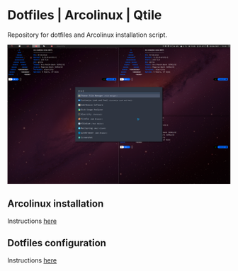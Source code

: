 # Dotfiles | Arcolinux | Qtile

Repository for dotfiles and Arcolinux installation script.

![screeshoot](screenshot.png)

## Arcolinux installation

Instructions [here](https://github.com/fcarp10/dotfiles-arcolinux/blob/master/.install/README.md)  

## Dotfiles configuration 

Instructions [here](https://github.com/fcarp10/dotfiles-arcolinux/blob/master/.config/README.md)
 